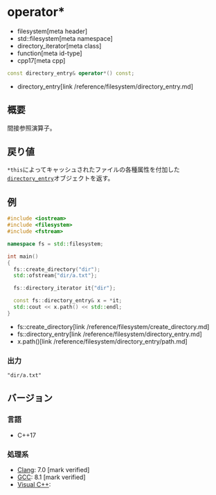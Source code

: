 # operator*
* filesystem[meta header]
* std::filesystem[meta namespace]
* directory_iterator[meta class]
* function[meta id-type]
* cpp17[meta cpp]

```cpp
const directory_entry& operator*() const;
```
* directory_entry[link /reference/filesystem/directory_entry.md]

## 概要
間接参照演算子。


## 戻り値
`*this`によってキャッシュされたファイルの各種属性を付加した[`directory_entry`](/reference/filesystem/directory_entry.md)オブジェクトを返す。


## 例
```cpp example
#include <iostream>
#include <filesystem>
#include <fstream>

namespace fs = std::filesystem;

int main()
{
  fs::create_directory("dir");
  std::ofstream{"dir/a.txt"};

  fs::directory_iterator it{"dir"};

  const fs::directory_entry& x = *it;
  std::cout << x.path() << std::endl;
}
```
* fs::create_directory[link /reference/filesystem/create_directory.md]
* fs::directory_entry[link /reference/filesystem/directory_entry.md]
* x.path()[link /reference/filesystem/directory_entry/path.md]

### 出力
```
"dir/a.txt"
```

## バージョン
### 言語
- C++17

### 処理系
- [Clang](/implementation.md#clang): 7.0 [mark verified]
- [GCC](/implementation.md#gcc): 8.1 [mark verified]
- [Visual C++](/implementation.md#visual_cpp):

